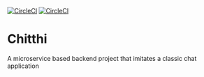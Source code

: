 [![CircleCI](https://circleci.com/gh/aaryan11-hash/chitthi-service.svg?style=svg)](https://circleci.com/gh/aaryan11-hash/chitthi-service) 
[![CircleCI](https://circleci.com/gh/aaryan11-hash/chitthi-chat-service.svg?style=svg)](https://circleci.com/gh/aaryan11-hash/chitthi-chat-service) 

# Chitthi
A microservice based backend project that imitates a classic chat application
